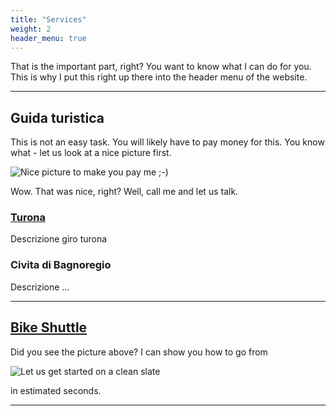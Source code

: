 ```yaml
---
title: "Services"
weight: 2
header_menu: true
---
```


That is the important part, right? You want to know what I can do for you. This is why I put this right up there into the header menu of the website.

---

## Guida turistica

This is not an easy task. You will likely have to pay money for this. You know what - let us look at a nice picture first.

![Nice picture to make you pay me ;-)](images/selective-focus-photography-of-pasta-with-tomato-and-basil-1279330.jpg)

Wow. That was nice, right? Well, call me and let us talk.

### [Turona](tours/turona)

Descrizione giro turona

### Civita di Bagnoregio

Descrizione ...

---

## [Bike Shuttle](services/bike-shuttle)

Did you see the picture above? I can show you how to go from

![Let us get started on a clean slate](images/board-bunch-cooking-food-349609.jpg)


in estimated seconds.

---
